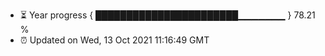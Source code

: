 - ⏳ Year progress { ███████████████████████▁▁▁▁▁▁▁ } 78.21 %
- ⏰ Updated on Wed, 13 Oct 2021 11:16:49 GMT

